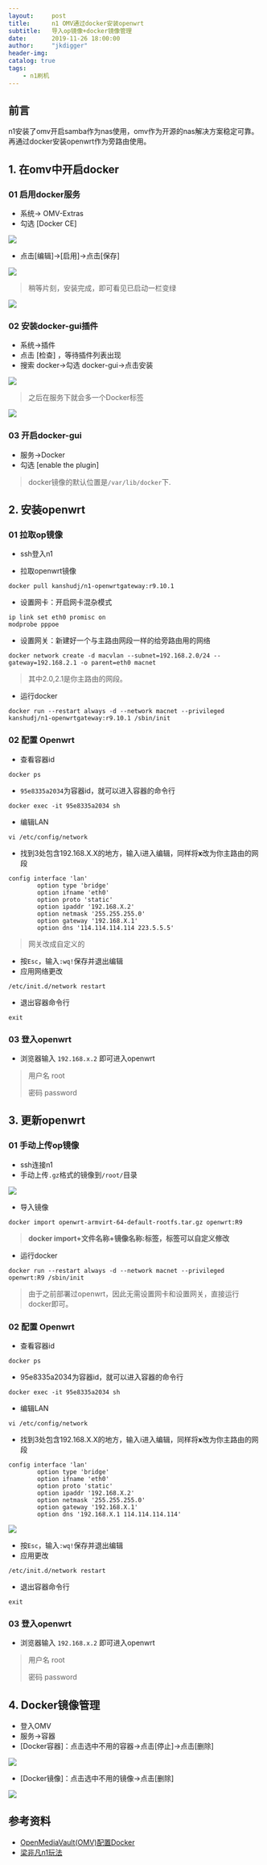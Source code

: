 ```yaml
---
layout:     post
title:      n1 OMV通过docker安装openwrt
subtitle:   导入op镜像+docker镜像管理
date:       2019-11-26 18:00:00
author:     "jkdigger"
header-img: 
catalog: true
tags:
    - n1刷机
---
```




## 前言

n1安装了omv开启samba作为nas使用，omv作为开源的nas解决方案稳定可靠。再通过docker安装openwrt作为旁路由使用。

## 1. 在omv中开启docker

### 01 启用docker服务

- 系统→ OMV-Extras 
- 勾选 [Docker CE]

![](https://raw.githubusercontent.com/jkdigger/picForBlog/master/images/20191126132212.webp)

 

- 点击[编辑]→[启用]→点击[保存]

![](https://raw.githubusercontent.com/jkdigger/picForBlog/master/images/20191126132308.webp)

> 稍等片刻，安装完成，即可看见已启动一栏变绿 

![](https://raw.githubusercontent.com/jkdigger/picForBlog/master/images/20191126132330.webp)

### 02 安装docker-gui插件

- 系统→插件
- 点击 [检查] ，等待插件列表出现
- 搜索 docker→勾选 docker-gui→点击安装

![](https://raw.githubusercontent.com/jkdigger/picForBlog/master/images/20191126132348.webp)

>  之后在服务下就会多一个Docker标签 

![](https://raw.githubusercontent.com/jkdigger/picForBlog/master/images/20191126132612.webp)

### 03 开启docker-gui

- 服务→Docker
- 勾选 [enable the plugin]


>  docker镜像的默认位置是`/var/lib/docker`下.

## 2. 安装openwrt

### 01 拉取op镜像

- ssh登入n1

- 拉取openwrt镜像

```
docker pull kanshudj/n1-openwrtgateway:r9.10.1
```

- 设置网卡：开启网卡混杂模式

```
ip link set eth0 promisc on
modprobe pppoe
```

- 设置网关：新建好一个与主路由网段一样的给旁路由用的网络

```
docker network create -d macvlan --subnet=192.168.2.0/24 --gateway=192.168.2.1 -o parent=eth0 macnet
```

>  其中2.0,2.1是你主路由的网段。
>

- 运行docker

```
docker run --restart always -d --network macnet --privileged kanshudj/n1-openwrtgateway:r9.10.1 /sbin/init
```

###  02 配置 Openwrt 

- 查看容器id

```
docker ps
```

-  `95e8335a2034`为容器id，就可以进入容器的命令行 

```
docker exec -it 95e8335a2034 sh 
```

- 编辑LAN

```
vi /etc/config/network
```

- 找到3处包含192.168.X.X的地方，输入i进入编辑，同样将**x**改为你主路由的网段

```
config interface 'lan'
        option type 'bridge'
        option ifname 'eth0'
        option proto 'static'
        option ipaddr '192.168.X.2'
        option netmask '255.255.255.0'
        option gateway '192.168.X.1'
        option dns '114.114.114.114 223.5.5.5'
```

> 网关改成自定义的

- 按`Esc`，输入`:wq!`保存并退出编辑
-  应用网络更改

```
/etc/init.d/network restart
```

-  退出容器命令行 

```
exit
```

### 03 登入openwrt

- 浏览器输入 `192.168.x.2` 即可进入openwrt

> 用户名 root
>
> 密码 password

## 3. 更新openwrt

### 01 手动上传op镜像

- ssh连接n1
- 手动上传`.gz`格式的镜像到`/root/`目录

![](https://raw.githubusercontent.com/jkdigger/picForBlog/master/images/20191126162353.PNG)

- 导入镜像

```
docker import openwrt-armvirt-64-default-rootfs.tar.gz openwrt:R9
```

>  **docker import+文件名称+镜像名称:标签，标签可以自定义修改** 

- 运行docker

```
docker run --restart always -d --network macnet --privileged openwrt:R9 /sbin/init
```

> 由于之前部署过openwrt，因此无需设置网卡和设置网关，直接运行docker即可。

###  02 配置 Openwrt 

- 查看容器id

```
docker ps
```

-  95e8335a2034为容器id，就可以进入容器的命令行 

```
docker exec -it 95e8335a2034 sh 
```

- 编辑LAN

```
vi /etc/config/network
```

- 找到3处包含192.168.X.X的地方，输入i进入编辑，同样将**x**改为你主路由的网段

```
config interface 'lan'
        option type 'bridge'
        option ifname 'eth0'
        option proto 'static'
        option ipaddr '192.168.X.2'
        option netmask '255.255.255.0'
        option gateway '192.168.X.1'
        option dns '192.168.X.1 114.114.114.114'
```

![](https://raw.githubusercontent.com/jkdigger/picForBlog/master/images/20191126162504.PNG)

- 按`Esc`，输入`:wq!`保存并退出编辑
- 应用更改

```
/etc/init.d/network restart
```

-  退出容器命令行 

```
exit
```

### 03 登入openwrt

- 浏览器输入 `192.168.x.2` 即可进入openwrt

> 用户名 root
>
> 密码 password

## 4. Docker镜像管理

- 登入OMV
- 服务→容器
- [Docker容器]：点击选中不用的容器→点击[停止]→点击[删除]

![](https://raw.githubusercontent.com/jkdigger/picForBlog/master/images/20191126163359.PNG)

- [Docker镜像]：点击选中不用的镜像→点击[删除]

![](https://raw.githubusercontent.com/jkdigger/picForBlog/master/images/20191126163531.PNG)

## 参考资料

- [OpenMediaVault(OMV)配置Docker](https://www.jianshu.com/p/5b0eacc61527)
- [梁非凡n1玩法](https://github.com/real-pin1group/3000web/wiki/playerdev_n1)